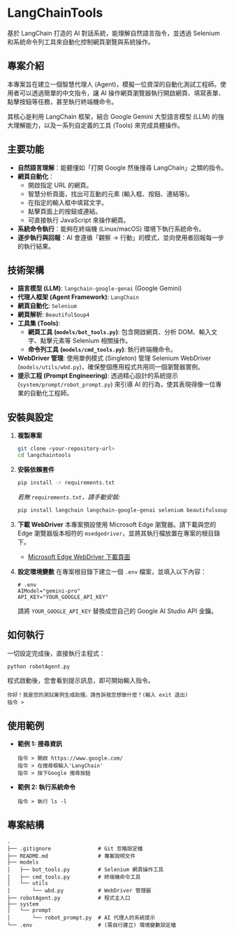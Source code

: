 # LangChainTools

基於 LangChain 打造的 AI 對話系統，能理解自然語言指令，並透過 Selenium 和系統命令列工具來自動化控制網頁瀏覽與系統操作。

## 專案介紹

本專案旨在建立一個智慧代理人 (Agent)，模擬一位資深的自動化測試工程師。使用者可以透過簡單的中文指令，讓 AI 操作網頁瀏覽器執行開啟網頁、填寫表單、點擊按鈕等任務，甚至執行終端機命令。

其核心是利用 LangChain 框架，結合 Google Gemini 大型語言模型 (LLM) 的強大理解能力，以及一系列自定義的工具 (Tools) 來完成具體操作。

## 主要功能

  * **自然語言理解**：能聽懂如「打開 Google 然後搜尋 LangChain」之類的指令。
  * **網頁自動化**：
      * 開啟指定 URL 的網頁。
      * 智慧分析頁面，找出可互動的元素 (輸入框、按鈕、連結等)。
      * 在指定的輸入框中填寫文字。
      * 點擊頁面上的按鈕或連結。
      * 可直接執行 JavaScript 來操作網頁。
  * **系統命令執行**：能夠在終端機 (Linux/macOS) 環境下執行系統命令。
  * **逐步執行與回報**：AI 會遵循「觀察 -\> 行動」的模式，並向使用者回報每一步的執行結果。

## 技術架構

  * **語言模型 (LLM)**: `langchain-google-genai` (Google Gemini)
  * **代理人框架 (Agent Framework)**: `LangChain`
  * **網頁自動化**: `Selenium`
  * **網頁解析**: `BeautifulSoup4`
  * **工具集 (Tools)**:
      * **網頁工具 (`models/bot_tools.py`)**: 包含開啟網頁、分析 DOM、輸入文字、點擊元素等 Selenium 相關操作。
      * **命令列工具 (`models/cmd_tools.py`)**: 執行終端機命令。
  * **WebDriver 管理**: 使用單例模式 (Singleton) 管理 Selenium WebDriver (`models/utils/wbd.py`)，確保整個應用程式共用同一個瀏覽器實例。
  * **提示工程 (Prompt Engineering)**: 透過精心設計的系統提示 (`system/prompt/robot_prompt.py`) 來引導 AI 的行為，使其表現得像一位專業的自動化工程師。

## 安裝與設定

1.  **複製專案**

    ```bash
    git clone <your-repository-url>
    cd langchaintools
    ```

2.  **安裝依賴套件**

    ```bash
    pip install -r requirements.txt
    ```

    *若無 `requirements.txt`，請手動安裝:*

    ```bash
    pip install langchain langchain-google-genai selenium beautifulsoup4 python-dotenv
    ```

3.  **下載 WebDriver**
    本專案預設使用 Microsoft Edge 瀏覽器。請下載與您的 Edge 瀏覽器版本相符的 `msedgedriver`，並將其執行檔放置在專案的根目錄下。

      * [Microsoft Edge WebDriver 下載頁面](https://developer.microsoft.com/en-us/microsoft-edge/tools/webdriver/)

4.  **設定環境變數**
    在專案根目錄下建立一個 `.env` 檔案，並填入以下內容：

    ```env
    # .env
    AIModel="gemini-pro"
    API_KEY="YOUR_GOOGLE_API_KEY"
    ```

    請將 `YOUR_GOOGLE_API_KEY` 替換成您自己的 Google AI Studio API 金鑰。

## 如何執行

一切設定完成後，直接執行主程式：

```bash
python robotAgent.py
```

程式啟動後，您會看到提示訊息，即可開始輸入指令。

```
你好！我是您的測試案例生成助理。請告訴我您想做什麼？(輸入 exit 退出)
指令 >
```

## 使用範例

  * **範例 1: 搜尋資訊**

    ```
    指令 > 開啟 https://www.google.com/
    指令 > 在搜尋框輸入'LangChain'
    指令 > 按下Google 搜尋按鈕
    ```

  * **範例 2: 執行系統命令**

    ```
    指令 > 執行 ls -l
    ```

## 專案結構

```
.
├── .gitignore               # Git 忽略設定檔
├── README.md                # 專案說明文件
├── models
│   ├── bot_tools.py         # Selenium 網頁操作工具
│   ├── cmd_tools.py         # 終端機命令工具
│   └── utils
│       └── wbd.py           # WebDriver 管理器
├── robotAgent.py            # 程式主入口
├── system
│   └── prompt
│       └── robot_prompt.py  # AI 代理人的系統提示
└── .env                     # (需自行建立) 環境變數設定檔
```
